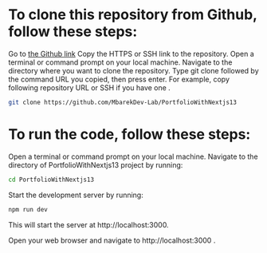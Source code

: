 # To clone this repository from Github, follow these steps:

Go to [the Github link](https://github.com/MbarekDev-Lab/PortfolioWithNextjs13) 
Copy the HTTPS or SSH link to the repository.
Open a terminal or command prompt on your local machine.
Navigate to the directory where you want to clone the repository.
Type git clone followed by the command URL you copied, then press enter.
For example, copy following repository URL or SSH if you have one .
```bash
git clone https://github.com/MbarekDev-Lab/PortfolioWithNextjs13
```
# To run the code, follow these steps:

Open a terminal or command prompt on your local machine.
Navigate to the directory of PortfolioWithNextjs13 project by running:
```bash
cd PortfolioWithNextjs13
````
Start the development server by running:
```bash
npm run dev
```
This will start the server at http://localhost:3000.

Open your web browser and navigate to http://localhost:3000 .

